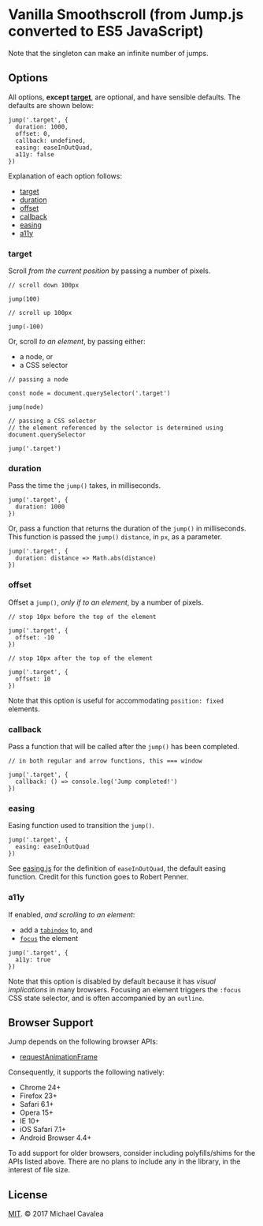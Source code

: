 # Vanilla Smoothscroll (from Jump.js converted to ES5 JavaScript)

Note that the singleton can make an infinite number of jumps.

## Options

All options, **except [target](#target)**, are optional, and have sensible defaults. The defaults are shown below:

```es6
jump('.target', {
  duration: 1000,
  offset: 0,
  callback: undefined,
  easing: easeInOutQuad,
  a11y: false
})
```

Explanation of each option follows:

* [target](#target)
* [duration](#duration)
* [offset](#offset)
* [callback](#callback)
* [easing](#easing)
* [a11y](#a11y)

### target

Scroll _from the current position_ by passing a number of pixels.

```es6
// scroll down 100px

jump(100)

// scroll up 100px

jump(-100)
```

Or, scroll _to an element_, by passing either:

* a node, or
* a CSS selector

```es6
// passing a node

const node = document.querySelector('.target')

jump(node)

// passing a CSS selector
// the element referenced by the selector is determined using document.querySelector

jump('.target')
```

### duration

Pass the time the `jump()` takes, in milliseconds.

```es6
jump('.target', {
  duration: 1000
})
```

Or, pass a function that returns the duration of the `jump()` in milliseconds. This function is passed the `jump()` `distance`, in `px`, as a parameter.

```es6
jump('.target', {
  duration: distance => Math.abs(distance)
})
```

### offset

Offset a `jump()`, _only if to an element_, by a number of pixels.

```es6
// stop 10px before the top of the element

jump('.target', {
  offset: -10
})

// stop 10px after the top of the element

jump('.target', {
  offset: 10
})
```

Note that this option is useful for accommodating `position: fixed` elements.

### callback

Pass a function that will be called after the `jump()` has been completed.

```es6
// in both regular and arrow functions, this === window

jump('.target', {
  callback: () => console.log('Jump completed!')
})
```

### easing

Easing function used to transition the `jump()`.

```es6
jump('.target', {
  easing: easeInOutQuad
})
```

See [easing.js](https://github.com/callmecavs/jump.js/blob/master/src/easing.js) for the definition of `easeInOutQuad`, the default easing function. Credit for this function goes to Robert Penner.

### a11y

If enabled, _and scrolling to an element_:

* add a [`tabindex`](https://developer.mozilla.org/en-US/docs/Web/HTML/Global_attributes/tabindex) to, and
* [`focus`](https://developer.mozilla.org/en-US/docs/Web/API/HTMLElement/focus) the element

```es6
jump('.target', {
  a11y: true
})
```

Note that this option is disabled by default because it has _visual implications_ in many browsers. Focusing an element triggers the `:focus` CSS state selector, and is often accompanied by an `outline`.

## Browser Support

Jump depends on the following browser APIs:

* [requestAnimationFrame](https://developer.mozilla.org/en-US/docs/Web/API/window/requestAnimationFrame)

Consequently, it supports the following natively:

* Chrome 24+
* Firefox 23+
* Safari 6.1+
* Opera 15+
* IE 10+
* iOS Safari 7.1+
* Android Browser 4.4+

To add support for older browsers, consider including polyfills/shims for the APIs listed above. There are no plans to include any in the library, in the interest of file size.

## License

[MIT](https://opensource.org/licenses/MIT). © 2017 Michael Cavalea
